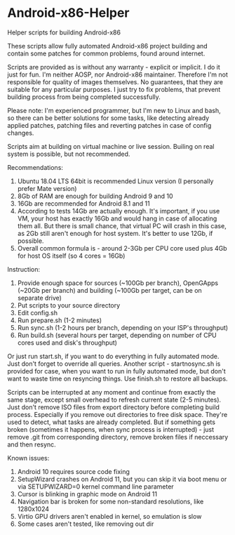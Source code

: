 # Android-x86-Helper
Helper scripts for building Android-x86

These scripts allow fully automated Android-x86 project building and contain some patches for common problems, found around internet.

Scripts are provided as is without any warranty - explicit or implicit. I do it just for fun. I'm neither AOSP, nor Android-x86 maintainer. Therefore I'm not responsible for quality of images themselves. No guarantees, that they are suitable for any particular purposes. I just try to fix problems, that prevent building process from being completed successfully.

Please note: I'm experienced programmer, but I'm new to Linux and bash, so there can be better solutions for some tasks, like detecting already applied patches, patching files and reverting patches in case of config changes.

Scripts aim at building on virtual machine or live session. Builing on real system is possible, but not recommended.

Recommendations:
1) Ubuntu 18.04 LTS 64bit is recommended Linux version (I personally prefer Mate version)
2) 8Gb of RAM are enough for building Android 9 and 10
3) 16Gb are recommended for Android 8.1 and 11
4) According to tests 14Gb are actually enough. It's important, if you use VM, your host has exactly 16Gb and would hang in case of allocating them all. But there is small chance, that virtual PC will crash in this case, as 2Gb still aren't enough for host system. It's better to use 12Gb, if possible.
5) Overall common formula is - around 2-3Gb per CPU core used plus 4Gb for host OS itself (so 4 cores = 16Gb)

Instruction:
1) Provide enough space for sources (~100Gb per branch), OpenGApps (~20Gb per branch) and building (~100Gb per target, can be on separate drive)
2) Put scripts to your source directory
3) Edit config.sh
4) Run prepare.sh (1-2 minutes)
5) Run sync.sh (1-2 hours per branch, depending on your ISP's throughput)
6) Run build.sh (several hours per target, depending on number of CPU cores used and disk's throughput)

Or just run start.sh, if you want to do everything in fully automated mode. Just don't forget to override all queries. Another script - startnosync.sh is provided for case, when you want to run in fully automated mode, but don't want to waste time on resyncing things. Use finish.sh to restore all backups.

Scripts can be interrupted at any moment and continue from exactly the same stage, except small overhead to refresh current state (2-5 minutes). Just don't remove ISO files from export directory before completing build process. Especially if you remove out directories to free disk space. They're used to detect, what tasks are already completed. But if something gets broken (sometimes it happens, when sync process is interrupted) - just remove .git from corresponding directory, remove broken files if neccessary and then resync.

Known issues:
1) Android 10 requires source code fixing
2) SetupWizard crashes on Android 11, but you can skip it via boot menu or via SETUPWIZARD=0 kernel command line parameter
3) Cursor is blinking in graphic mode on Android 11
4) Navigation bar is broken for some non-standard resolutions, like 1280x1024
5) Virtio GPU drivers aren't enabled in kernel, so emulation is slow
6) Some cases aren't tested, like removing out dir
